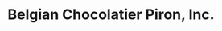 ---
title: "Belgian Chocolatier Piron, Inc."
url: /evanston/belgian-chocolatier-piron-inc/
shop: confectionery
---